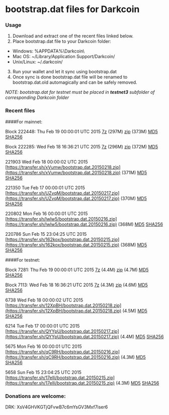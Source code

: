 # bootstrap.dat files for Darkcoin

### Usage

1. Download and extract one of the recent files linked below.
2. Place bootstrap.dat file to your Darkcoin folder:
 - Windows: %APPDATA%\Darkcoin\
 - Mac OS: ~/Library/Application Support/Darkcoin/
 - Unix/Linux: ~/.darkcoin/
3. Run your wallet and let it sync using bootstrap.dat
4. Once sync is done bootstrap.dat file will be renamed to bootstrap.dat.old automagically and can be safely removed.

_NOTE: bootstrap.dat for testnet must be placed in **testnet3** subfolder of corresponding Darkcoin folder_

### Recent files

####For mainnet:

Block 222448: Thu Feb 19 00:00:01 UTC 2015 [7z](https://transfer.sh/i2xeH/bootstrap.dat.20150219.7z) (297M) [zip](https://transfer.sh/Xm23y/bootstrap.dat.20150219.zip) (373M) [MD5](https://transfer.sh/fiF7T/md5.txt) [SHA256](https://transfer.sh/119Dik/sha256.txt)

Block 222285: Wed Feb 18 16:36:21 UTC 2015 [7z](https://transfer.sh/VT7Bi/bootstrap.dat.20150218.7z) (296M) [zip](https://transfer.sh/5lBYp/bootstrap.dat.20150218.zip) (372M) [MD5](https://transfer.sh/FLsHk/md5.txt) [SHA256](https://transfer.sh/kf8hb/sha256.txt)

221903 Wed Feb 18 00:00:02 UTC 2015 [https://transfer.sh/xVumw/bootstrap.dat.20150218.zip](https://transfer.sh/xVumw/bootstrap.dat.20150218.zip) (371M) [MD5](https://transfer.sh/n263k/md5.txt) [SHA256](https://transfer.sh/AsHv1/sha256.txt)

221350 Tue Feb 17 00:00:01 UTC 2015 [https://transfer.sh/UZvqM/bootstrap.dat.20150217.zip](https://transfer.sh/UZvqM/bootstrap.dat.20150217.zip) (370M) [MD5](https://transfer.sh/5jq3Z/md5.txt) [SHA256](https://transfer.sh/KYOPP/sha256.txt)

220802 Mon Feb 16 00:00:01 UTC 2015 [https://transfer.sh/lwlw5/bootstrap.dat.20150216.zip](https://transfer.sh/lwlw5/bootstrap.dat.20150216.zip) (368M) [MD5](https://transfer.sh/GGXSc/md5.txt) [SHA256](https://transfer.sh/CPi0f/sha256.txt)

220786 Sun Feb 15 23:04:25 UTC 2015 [https://transfer.sh/162kox/bootstrap.dat.20150215.zip](https://transfer.sh/162kox/bootstrap.dat.20150215.zip) (368M) [MD5](https://transfer.sh/pjYI2/md5.txt) [SHA256](https://transfer.sh/TgrJv/sha256.txt)

####For testnet:

Block 7281: Thu Feb 19 00:00:01 UTC 2015 [7z](https://transfer.sh/sPE9Z/bootstrap.dat.20150219.7z) (4.4M) [zip](https://transfer.sh/1gJpDg/bootstrap.dat.20150219.zip) (4.7M) [MD5](https://transfer.sh/JSji6/md5.txt) [SHA256](https://transfer.sh/PvJKK/sha256.txt)

Block 7113: Wed Feb 18 16:36:21 UTC 2015 [7z](https://transfer.sh/rFTsJ/bootstrap.dat.20150218.7z) (4.3M) [zip](https://transfer.sh/13VXQh/bootstrap.dat.20150218.zip) (4.6M) [MD5](https://transfer.sh/2Sz7A/md5.txt) [SHA256](https://transfer.sh/pxzmT/sha256.txt)

6738 Wed Feb 18 00:00:02 UTC 2015 [https://transfer.sh/12XpBH/bootstrap.dat.20150218.zip](https://transfer.sh/12XpBH/bootstrap.dat.20150218.zip) (4.5M) [MD5](https://transfer.sh/11aHRR/md5.txt) [SHA256](https://transfer.sh/3l7Z6/sha256.txt)

6214 Tue Feb 17 00:00:01 UTC 2015 [https://transfer.sh/QYYpU/bootstrap.dat.20150217.zip](https://transfer.sh/QYYpU/bootstrap.dat.20150217.zip) (4.4M) [MD5](https://transfer.sh/qfqyN/md5.txt) [SHA256](https://transfer.sh/sOerI/sha256.txt)

5675 Mon Feb 16 00:00:01 UTC 2015 [https://transfer.sh/qC9RH/bootstrap.dat.20150216.zip](https://transfer.sh/qC9RH/bootstrap.dat.20150216.zip) (4.3M) [MD5](https://transfer.sh/aAJi8/md5.txt) [SHA256](https://transfer.sh/BwK5N/sha256.txt)

5658 Sun Feb 15 23:04:25 UTC 2015 [https://transfer.sh/17elli/bootstrap.dat.20150215.zip](https://transfer.sh/17elli/bootstrap.dat.20150215.zip) (4.3M) [MD5](https://transfer.sh/q4lD6/md5.txt) [SHA256](https://transfer.sh/YYuYX/sha256.txt)

### Donations are welcome:

DRK: XsV4GHVKGTjQFvwB7c6mYsGV3Mxf7iser6

